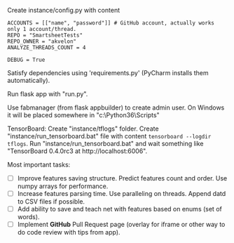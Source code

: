 Create instance/config.py with content

```
ACCOUNTS = [["name", "password"]] # GitHub account, actually works only 1 account/thread.
REPO = "SmartsheetTests"
REPO_OWNER = "akvelon"
ANALYZE_THREADS_COUNT = 4

DEBUG = True
```
Satisfy dependencies using 'requirements.py' (PyCharm installs them automatically).

Run flask app with "run.py".

Use fabmanager (from flask appbuilder) to create admin user. On Windows it will be placed somewhere in "c:\Python36\Scripts\"

TensorBoard:
Create "instance/tflogs" folder.
Create "instance/run_tensorboard.bat" file with content `tensorboard --logdir tflogs`.
Run "instance/run_tensorboard.bat" and wait something like "TensorBoard 0.4.0rc3 at http://localhost:6006".


Most important tasks:

- [ ] Improve features saving structure. Predict features count and order. Use numpy arrays for performance.
- [ ] Increase features parsing time. Use paralleling on threads. Append datd to CSV files if possible.
- [ ] Add ability to save and teach net with features based on enums (set of words).
- [ ] Implement **GitHub** Pull Request page (overlay for iframe or other way to do code review with tips from app).